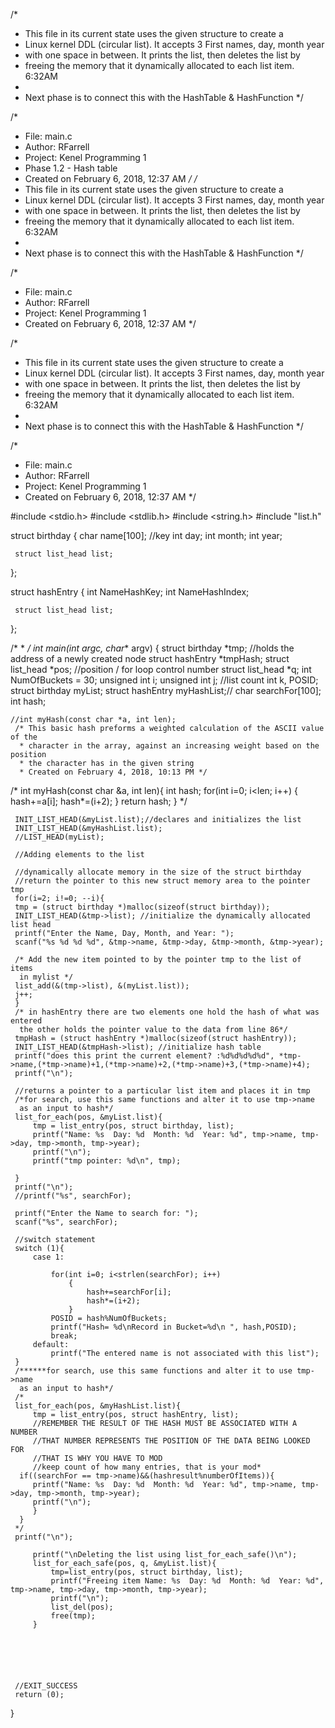 /*
 * This file in its current state uses the given structure to create a
 * Linux kernel DDL (circular list). It accepts 3 First names, day, month year
 * with one space in between. It prints the list, then deletes the list by
 * freeing the memory that it dynamically allocated to each list item. 6:32AM
 *
 * Next phase is to connect this with the HashTable & HashFunction
 */

/*
 * File:   main.c
 * Author: RFarrell
 * Project: Kenel Programming 1
 * Phase 1.2 - Hash table
 * Created on February 6, 2018, 12:37 AM
 */
 /*
  * This file in its current state uses the given structure to create a
  * Linux kernel DDL (circular list). It accepts 3 First names, day, month year
  * with one space in between. It prints the list, then deletes the list by
  * freeing the memory that it dynamically allocated to each list item. 6:32AM
  *
  * Next phase is to connect this with the HashTable & HashFunction
  */

 /*
  * File:   main.c
  * Author: RFarrell
  * Project: Kenel Programming 1
  * Created on February 6, 2018, 12:37 AM
  */

  /*
  * This file in its current state uses the given structure to create a
  * Linux kernel DDL (circular list). It accepts 3 First names, day, month year
  * with one space in between. It prints the list, then deletes the list by
  * freeing the memory that it dynamically allocated to each list item. 6:32AM
  *
  * Next phase is to connect this with the HashTable & HashFunction
  */

 /*
  * File:   main.c
  * Author: RFarrell
  * Project: Kenel Programming 1
  * Created on February 6, 2018, 12:37 AM
  */

 #include <stdio.h>
 #include <stdlib.h>
 #include <string.h>
 #include "list.h"

 struct birthday {
     char name[100]; //key
     int day;
     int month;
     int year;

     struct list_head list;
 };

 struct hashEntry {
     int NameHashKey;
     int NameHashIndex;

     struct list_head list;
 };





 /*
  *
  */
 int main(int argc, char** argv) {
     struct birthday *tmp; //holds the address of a newly created node
     struct hashEntry *tmpHash;
     struct list_head *pos; //position / for loop control number
     struct list_head *q;
     int NumOfBuckets = 30;
     unsigned int i;
     unsigned int j; //list count
     int k, POSID;
     struct birthday myList;
     struct hashEntry myHashList;//
     char searchFor[100];
     int hash;


    //int myHash(const char *a, int len);
     /* This basic hash preforms a weighted calculation of the ASCII value of the
      * character in the array, against an increasing weight based on the position
      * the character has in the given string
      * Created on February 4, 2018, 10:13 PM */
   /*
     int myHash(const char &a, int len){
     int hash;
     for(int i=0; i<len; i++)
     {
         hash+=a[i];
         hash*=(i+2);
     }
     return hash;
 }
 */

     INIT_LIST_HEAD(&myList.list);//declares and initializes the list
     INIT_LIST_HEAD(&myHashList.list);
     //LIST_HEAD(myList);

     //Adding elements to the list

     //dynamically allocate memory in the size of the struct birthday
     //return the pointer to this new struct memory area to the pointer tmp
     for(i=2; i!=0; --i){
     tmp = (struct birthday *)malloc(sizeof(struct birthday));
     INIT_LIST_HEAD(&tmp->list); //initialize the dynamically allocated list head
     printf("Enter the Name, Day, Month, and Year: ");
     scanf("%s %d %d %d", &tmp->name, &tmp->day, &tmp->month, &tmp->year);

     /* Add the new item pointed to by the pointer tmp to the list of items
      in mylist */
     list_add(&(tmp->list), &(myList.list));
     j++;
     }
     /* in hashEntry there are two elements one hold the hash of what was entered
      the other holds the pointer value to the data from line 86*/
     tmpHash = (struct hashEntry *)malloc(sizeof(struct hashEntry));
     INIT_LIST_HEAD(&tmpHash->list); //initialize hash table
     printf("does this print the current element? :%d%d%d%d%d", *tmp->name,(*tmp->name)+1,(*tmp->name)+2,(*tmp->name)+3,(*tmp->name)+4);
     printf("\n");

     //returns a pointer to a particular list item and places it in tmp
     /*for search, use this same functions and alter it to use tmp->name
      as an input to hash*/
     list_for_each(pos, &myList.list){
         tmp = list_entry(pos, struct birthday, list);
         printf("Name: %s  Day: %d  Month: %d  Year: %d", tmp->name, tmp->day, tmp->month, tmp->year);
         printf("\n");
         printf("tmp pointer: %d\n", tmp);

     }
     printf("\n");
     //printf("%s", searchFor);

     printf("Enter the Name to search for: ");
     scanf("%s", searchFor);

     //switch statement
     switch (1){
         case 1:

             for(int i=0; i<strlen(searchFor); i++)
                 {
                     hash+=searchFor[i];
                     hash*=(i+2);
                 }
             POSID = hash%NumOfBuckets;
             printf("Hash= %d\nRecord in Bucket=%d\n ", hash,POSID);
             break;
         default:
             printf("The entered name is not associated with this list");
     }
     /******for search, use this same functions and alter it to use tmp->name
      as an input to hash*/
     /*
     list_for_each(pos, &myHashList.list){
         tmp = list_entry(pos, struct hashEntry, list);
         //REMEMBER THE RESULT OF THE HASH MUST BE ASSOCIATED WITH A NUMBER
         //THAT NUMBER REPRESENTS THE POSITION OF THE DATA BEING LOOKED FOR
         //THAT IS WHY YOU HAVE TO MOD
         //keep count of how many entries, that is your mod*
      if((searchFor == tmp->name)&&(hashresult%numberOfItems)){
         printf("Name: %s  Day: %d  Month: %d  Year: %d", tmp->name, tmp->day, tmp->month, tmp->year);
         printf("\n");
         }
      }
     */
     printf("\n");

         printf("\nDeleting the list using list_for_each_safe()\n");
         list_for_each_safe(pos, q, &myList.list){
             tmp=list_entry(pos, struct birthday, list);
             printf("Freeing item Name: %s  Day: %d  Month: %d  Year: %d", tmp->name, tmp->day, tmp->month, tmp->year);
             printf("\n");
             list_del(pos);
             free(tmp);
         }






     //EXIT_SUCCESS
     return (0);
 }
